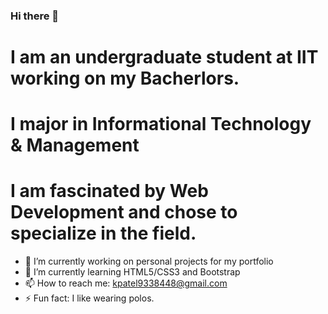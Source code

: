 ### Hi there 👋

<!--
**kpatel115/kpatel115** is a ✨ _special_ ✨ repository because its `README.md` (this file) appears on your GitHub profile.

Here are some ideas to get you started:

- 🔭 I’m currently working on ...
- 🌱 I’m currently learning ...
- 👯 I’m looking to collaborate on ...
- 🤔 I’m looking for help with ...
- 💬 Ask me about ...
- 📫 How to reach me: ...
- 😄 Pronouns: ...
- ⚡ Fun fact: ...
-->

# I am an undergraduate student at IIT working on my Bacherlors.
# I major in Informational Technology & Management
# I am fascinated by Web Development and chose to specialize in the field.

- 🔭 I’m currently working on personal projects for my portfolio
- 🌱 I’m currently learning HTML5/CSS3 and Bootstrap 
- 📫 How to reach me: kpatel9338448@gmail.com
- ⚡ Fun fact: I like wearing polos.